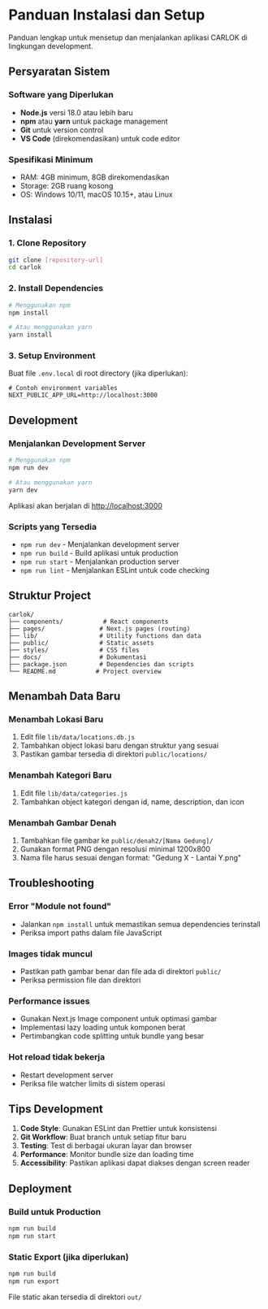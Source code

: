 # Panduan Instalasi dan Setup

Panduan lengkap untuk mensetup dan menjalankan aplikasi CARLOK di lingkungan development.

## Persyaratan Sistem

### Software yang Diperlukan
- **Node.js** versi 18.0 atau lebih baru
- **npm** atau **yarn** untuk package management
- **Git** untuk version control
- **VS Code** (direkomendasikan) untuk code editor

### Spesifikasi Minimum
- RAM: 4GB minimum, 8GB direkomendasikan
- Storage: 2GB ruang kosong
- OS: Windows 10/11, macOS 10.15+, atau Linux

## Instalasi

### 1. Clone Repository
```bash
git clone [repository-url]
cd carlok
```

### 2. Install Dependencies
```bash
# Menggunakan npm
npm install

# Atau menggunakan yarn
yarn install
```

### 3. Setup Environment
Buat file `.env.local` di root directory (jika diperlukan):
```env
# Contoh environment variables
NEXT_PUBLIC_APP_URL=http://localhost:3000
```

## Development

### Menjalankan Development Server
```bash
# Menggunakan npm
npm run dev

# Atau menggunakan yarn
yarn dev
```

Aplikasi akan berjalan di [http://localhost:3000](http://localhost:3000)

### Scripts yang Tersedia
- `npm run dev` - Menjalankan development server
- `npm run build` - Build aplikasi untuk production
- `npm run start` - Menjalankan production server
- `npm run lint` - Menjalankan ESLint untuk code checking

## Struktur Project

```
carlok/
├── components/           # React components
├── pages/               # Next.js pages (routing)
├── lib/                 # Utility functions dan data
├── public/              # Static assets
├── styles/              # CSS files
├── docs/                # Dokumentasi
├── package.json         # Dependencies dan scripts
└── README.md           # Project overview
```

## Menambah Data Baru

### Menambah Lokasi Baru
1. Edit file `lib/data/locations.db.js`
2. Tambahkan object lokasi baru dengan struktur yang sesuai
3. Pastikan gambar tersedia di direktori `public/locations/`

### Menambah Kategori Baru
1. Edit file `lib/data/categories.js`
2. Tambahkan object kategori dengan id, name, description, dan icon

### Menambah Gambar Denah
1. Tambahkan file gambar ke `public/denah2/[Nama Gedung]/`
2. Gunakan format PNG dengan resolusi minimal 1200x800
3. Nama file harus sesuai dengan format: "Gedung X - Lantai Y.png"

## Troubleshooting

### Error "Module not found"
- Jalankan `npm install` untuk memastikan semua dependencies terinstall
- Periksa import paths dalam file JavaScript

### Images tidak muncul
- Pastikan path gambar benar dan file ada di direktori `public/`
- Periksa permission file dan direktori

### Performance issues
- Gunakan Next.js Image component untuk optimasi gambar
- Implementasi lazy loading untuk komponen berat
- Pertimbangkan code splitting untuk bundle yang besar

### Hot reload tidak bekerja
- Restart development server
- Periksa file watcher limits di sistem operasi

## Tips Development

1. **Code Style**: Gunakan ESLint dan Prettier untuk konsistensi
2. **Git Workflow**: Buat branch untuk setiap fitur baru
3. **Testing**: Test di berbagai ukuran layar dan browser
4. **Performance**: Monitor bundle size dan loading time
5. **Accessibility**: Pastikan aplikasi dapat diakses dengan screen reader

## Deployment

### Build untuk Production
```bash
npm run build
npm run start
```

### Static Export (jika diperlukan)
```bash
npm run build
npm run export
```

File static akan tersedia di direktori `out/`
